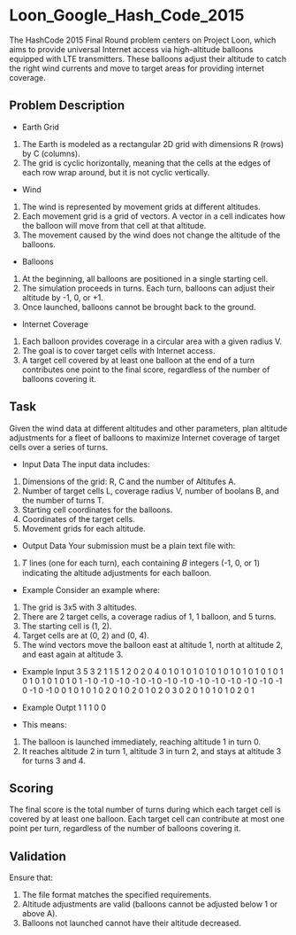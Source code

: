 # Loon_Google_Hash_Code_2015

The HashCode 2015 Final Round problem centers on Project Loon, which aims to provide universal Internet access via high-altitude balloons equipped with LTE transmitters. These balloons adjust their altitude to catch the right wind currents and move to target areas for providing internet coverage. 

## Problem Description

- Earth Grid
1. The Earth is modeled as a rectangular 2D grid with dimensions R (rows) by C (columns).
2. The grid is cyclic horizontally, meaning that the cells at the edges of each row wrap around, but it is not cyclic vertically.

- Wind
1. The wind is represented by movement grids at different altitudes.
2. Each movement grid is a grid of vectors. A vector in a cell indicates how the balloon will move from that cell at that altitude.
3. The movement caused by the wind does not change the altitude of the balloons.
   
- Balloons
1. At the beginning, all balloons are positioned in a single starting cell.
2. The simulation proceeds in turns. Each turn, balloons can adjust their altitude by -1, 0, or +1.
3. Once launched, balloons cannot be brought back to the ground.

- Internet Coverage
1. Each balloon provides coverage in a circular area with a given radius V.
2. The goal is to cover target cells with Internet access.
3. A target cell covered by at least one balloon at the end of a turn contributes one point to the final score, regardless of the number of balloons covering it.

## Task
Given the wind data at different altitudes and other parameters, plan altitude adjustments for a fleet of balloons to maximize Internet coverage of target cells over a series of turns.

- Input Data
The input data includes:
1. Dimensions of the grid: R, C and the number of Altitufes A.
2. Number of target cells L, coverage radius V, number of boolans B, and the number of turns T.
3. Starting cell coordinates for the balloons.
4. Coordinates of the target cells.
5. Movement grids for each altitude.

- Output Data
Your submission must be a plain text file with:

1. 𝑇 lines (one for each turn), each containing 𝐵 integers (-1, 0, or 1) indicating the altitude adjustments for each balloon.

- Example
Consider an example where:

1. The grid is 3x5 with 3 altitudes.
2. There are 2 target cells, a coverage radius of 1, 1 balloon, and 5 turns.
3. The starting cell is (1, 2).
4. Target cells are at (0, 2) and (0, 4).
5. The wind vectors move the balloon east at altitude 1, north at altitude 2, and east again at altitude 3.

- Example Input
3 5 3
2 1 1 5
1 2
0 2
0 4
0 1 0 1 0 1 0 1 0 1
0 1 0 1 0 1 0 1 0 1
0 1 0 1 0 1 0 1 0 1
-1 0 -1 0 -1 0 -1 0 -1 0
-1 0 -1 0 -1 0 -1 0 -1 0
-1 0 -1 0 -1 0 -1 0 -1 0
0 1 0 1 0 1 0 2 0 1
0 2 0 1 0 2 0 3 0 2
0 1 0 1 0 1 0 2 0 1

- Example Outpt
1
1
1
0
0

- This means:

1. The balloon is launched immediately, reaching altitude 1 in turn 0.
2. It reaches altitude 2 in turn 1, altitude 3 in turn 2, and stays at altitude 3 for turns 3 and 4.

## Scoring
The final score is the total number of turns during which each target cell is covered by at least one balloon. Each target cell can contribute at most one point per turn, regardless of the number of balloons covering it.

## Validation
Ensure that:

1. The file format matches the specified requirements.
2. Altitude adjustments are valid (balloons cannot be adjusted below 1 or above A).
3. Balloons not launched cannot have their altitude decreased.

